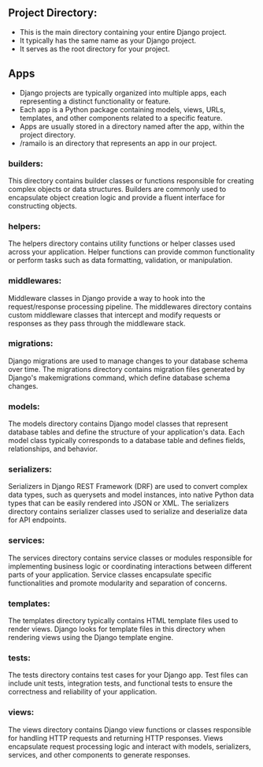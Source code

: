 ## Project Directory:

- This is the main directory containing your entire Django project.
- It typically has the same name as your Django project.
- It serves as the root directory for your project.

## Apps

- Django projects are typically organized into multiple apps, each representing a distinct functionality or feature.
- Each app is a Python package containing models, views, URLs, templates, and other components related to a specific feature.
- Apps are usually stored in a directory named after the app, within the project directory.
- /ramailo is an directory that represents an app in our project.


### builders:

This directory contains builder classes or functions responsible for creating complex objects or data structures.
Builders are commonly used to encapsulate object creation logic and provide a fluent interface for constructing objects.

### helpers:

The helpers directory contains utility functions or helper classes used across your application.
Helper functions can provide common functionality or perform tasks such as data formatting, validation, or manipulation.

### middlewares:

Middleware classes in Django provide a way to hook into the request/response processing pipeline.
The middlewares directory contains custom middleware classes that intercept and modify requests or responses as they pass through the middleware stack.

### migrations:

Django migrations are used to manage changes to your database schema over time.
The migrations directory contains migration files generated by Django's makemigrations command, which define database schema changes.

### models:

The models directory contains Django model classes that represent database tables and define the structure of your application's data.
Each model class typically corresponds to a database table and defines fields, relationships, and behavior.

### serializers:

Serializers in Django REST Framework (DRF) are used to convert complex data types, such as querysets and model instances, into native Python data types that can be easily rendered into JSON or XML.
The serializers directory contains serializer classes used to serialize and deserialize data for API endpoints.

### services:

The services directory contains service classes or modules responsible for implementing business logic or coordinating interactions between different parts of your application.
Service classes encapsulate specific functionalities and promote modularity and separation of concerns.

### templates:

The templates directory typically contains HTML template files used to render views.
Django looks for template files in this directory when rendering views using the Django template engine.

### tests:

The tests directory contains test cases for your Django app.
Test files can include unit tests, integration tests, and functional tests to ensure the correctness and reliability of your application.

### views:

The views directory contains Django view functions or classes responsible for handling HTTP requests and returning HTTP responses.
Views encapsulate request processing logic and interact with models, serializers, services, and other components to generate responses.
